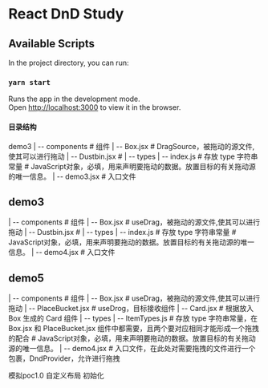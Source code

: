 # React DnD Study


## Available Scripts

In the project directory, you can run:

### `yarn start`

Runs the app in the development mode.\
Open [http://localhost:3000](http://localhost:3000) to view it in the browser.


####  目录结构
demo3
  | -- components         # 组件
    | --  Box.jsx         # DragSource，被拖动的源文件,使其可以进行拖动
    | --  Dustbin.jsx     # 
  | --  types
    | --  index.js        # 存放 type 字符串常量
                          # JavaScript对象，必填，用来声明要拖动的数据。放置目标的有关拖动源的唯一信息。
| --  demo3.jsx           # 入口文件




##  demo3
  | -- components         # 组件
    | --  Box.jsx         # useDrag，被拖动的源文件,使其可以进行拖动
    | --  Dustbin.jsx     # 
  | --  types
    | --  index.js        # 存放 type 字符串常量
                          # JavaScript对象，必填，用来声明要拖动的数据。放置目标的有关拖动源的唯一信息。
| --  demo4.jsx           # 入口文件


##  demo5
  | -- components         # 组件
    | --  Box.jsx         		# useDrag，被拖动的源文件,使其可以进行拖动
    | --  PlaceBucket.jsx     	# useDrog，目标接收组件
	| --  Card.jsx		  		# 根据放入 Box 生成的 Card 组件
  | --  types
    | --  ItemTypes.js        	# 存放 type 字符串常量，在Box.jsx 和 PlaceBucket.jsx 组件中都需要，且两个要对应相同才能形成一个拖拽的配合
                          		# JavaScript对象，必填，用来声明要拖动的数据。放置目标的有关拖动源的唯一信息。
  | --  demo4.jsx           	# 入口文件，在此处对需要拖拽的文件进行一个包裹，DndProvider，允许进行拖拽




模拟poc1.0
自定义布局
初始化